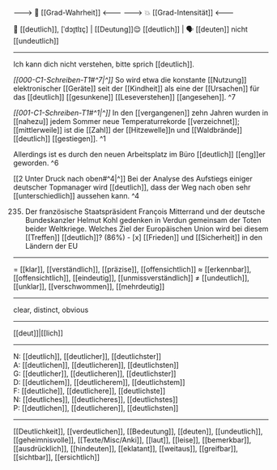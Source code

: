 ---> 🧩 [[Grad-Wahrheit]] <---
---> 💥 [[Grad-Intensität]] <---

🔬 [[deutlich]], [ˈdɔɪ̯tlɪç] |  [[Deutung]]😌 [[deutlich]] | 🗣️ [[deuten]]
nicht [[undeutlich]]

---
Ich kann dich nicht verstehen, bitte sprich [[deutlich]].

*[[000-C1-Schreiben-T1#^7|^]]* So wird etwa die konstante [[Nutzung]] elektronischer [[Geräte]] seit der [[Kindheit]] als eine der [[Ursachen]] für das [[deutlich]] [[gesunkene]] [[Leseverstehen]] [[angesehen]]. ^7


*[[001-C1-Schreiben-T1#^1|^]]* In den [[vergangenen]] zehn Jahren wurden in [[nahezu]] jedem Sommer neue Temperaturrekorde [[verzeichnet]]; [[mittlerweile]] ist die [[Zahl]] der [[Hitzewelle]]n und [[Waldbrände]] [[deutlich]] [[gestiegen]]. ^1


Allerdings ist es durch den neuen Arbeitsplatz im Büro [[deutlich]] [[eng]]er geworden. ^6


[[2 Unter Druck nach oben#^4|^]] Bei der Analyse des Aufstiegs einiger deutscher Topmanager wird [[deutlich]], dass der Weg nach oben sehr [[unterschiedlich]] aussehen kann. ^4


235. Der französische Staatspräsident François Mitterrand und der deutsche Bundeskanzler Helmut Kohl gedenken in Verdun gemeinsam der Toten beider Weltkriege. Welches Ziel der Europäischen Union wird bei diesem [[Treffen]] [[deutlich]]? (86%)
	- [x] [[Frieden]] und [[Sicherheit]] in den Ländern der EU

---
= [[klar]], [[verständlich]], [[präzise]], [[offensichtlich]]
≈ [[erkennbar]], [[offensichtlich]], [[eindeutig]], [[unmissverständlich]]
≠ [[undeutlich]], [[unklar]], [[verschwommen]], [[mehrdeutig]]

---
clear, distinct, obvious

---
[[deut]]|[[lich]]

---
N: [[deutlich]], [[deutlicher]], [[deutlichster]]  
A: [[deutlichen]], [[deutlicheren]], [[deutlichsten]]  
G: [[deutlicher]], [[deutlicheren]], [[deutlichster]]  
D: [[deutlichem]], [[deutlicherem]], [[deutlichstem]]  
F: [[deutliche]], [[deutlichere]], [[deutlichste]]  
N: [[deutliches]], [[deutlicheres]], [[deutlichstes]]  
P: [[deutlichen]], [[deutlicheren]], [[deutlichsten]]  

---
[[Deutlichkeit]], [[verdeutlichen]], [[Bedeutung]], [[deuten]], [[undeutlich]], [[geheimnisvolle]], [[Texte/Misc/Anki]], [[laut]], [[leise]], [[bemerkbar]], [[ausdrücklich]], [[hindeuten]], [[eklatant]], [[weitaus]], [[greifbar]], [[sichtbar]], [[ersichtlich]]